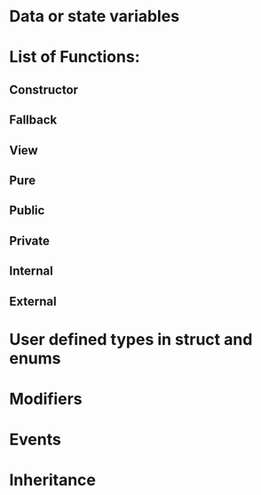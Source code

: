 # Data or state variables

# List of Functions:

## Constructor

## Fallback

## View

## Pure

## Public

## Private

## Internal

## External

# User defined types in struct and enums

# Modifiers

# Events

# Inheritance
